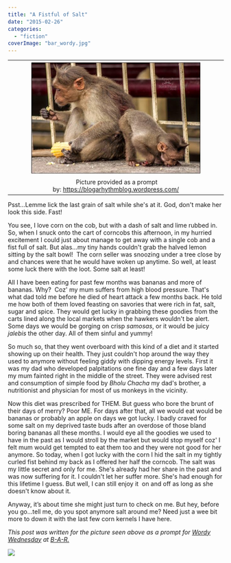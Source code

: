 ```yaml
---
title: "A Fistful of Salt"
date: "2015-02-26"
categories: 
  - "fiction"
coverImage: "bar_wordy.jpg"
---
```


<table class="tr-caption-container" style="margin-left: auto; margin-right: auto; text-align: center;" cellspacing="0" cellpadding="0" align="center"><tbody><tr><td style="text-align: center;"><a style="margin-left: auto; margin-right: auto;" href="http://ifsbutsandsetcs.com/wp-content/uploads/2015/02/bar_wordy.jpg"><img src="images/bar_wordy.jpg" width="400" height="265" border="0"></a></td></tr><tr><td class="tr-caption" style="text-align: center;">&nbsp;Picture provided as a prompt by:&nbsp;<a href="https://blogarhythmblog.wordpress.com/">https://blogarhythmblog.wordpress.com/</a></td></tr></tbody></table>

Psst...Lemme lick the last grain of salt while she's at it. God, don't make her look this side. Fast!

You see, I love corn on the cob, but with a dash of salt and lime rubbed in. So, when I snuck onto the cart of corncobs this afternoon, in my hurried excitement I could just about manage to get away with a single cob and a fist full of salt. But alas…my tiny hands couldn't grab the halved lemon sitting by the salt bowl!  The corn seller was snoozing under a tree close by and chances were that he would have woken up anytime. So well, at least some luck there with the loot. Some salt at least!

All I have been eating for past few months was bananas and more of bananas. Why?  Coz' my mum suffers from high blood pressure. That's what dad told me before he died of heart attack a few months back. He told me how both of them loved feasting on savories that were rich in fat, salt, sugar and spice. They would get lucky in grabbing these goodies from the carts lined along the local markets when the hawkers wouldn't be alert. Some days we would be gorging on crisp _samosas_, or it would be juicy _jalebis_ the other day. All of them sinful and yummy!

So much so, that they went overboard with this kind of a diet and it started showing up on their health. They just couldn't hop around the way they used to anymore without feeling giddy with dipping energy levels. First it was my dad who developed palpitations one fine day and a few days later my mum fainted right in the middle of the street. They were advised rest and consumption of simple food by _Bholu Chacha_ my dad's brother, a nutritionist and physician for most of us monkeys in the vicinity.

Now this diet was prescribed for THEM. But guess who bore the brunt of their days of merry? Poor ME. For days after that, all we would eat would be bananas or probably an apple on days we got lucky. I badly craved for some salt on my deprived taste buds after an overdose of those bland boring bananas all these months. I would eye all the goodies we used to have in the past as I would stroll by the market but would stop myself coz' I felt mum would get tempted to eat them too and they were not good for her anymore. So today, when I got lucky with the corn I hid the salt in my tightly curled fist behind my back as I offered her half the corncob. The salt was my little secret and only for me. She's already had her share in the past and was now suffering for it. I couldn't let her suffer more. She's had enough for this lifetime I guess. But well, I can still enjoy it  on and off as long as she doesn't know about it.

Anyway, it’s about time she might just turn to check on me. But hey, before you go...tell me, do you spot anymore salt around me? Need just a wee bit more to down it with the last few corn kernels I have here.

_This post was written for the picture seen above as a prompt for [Wordy Wednesday](https://blogarhythmblog.wordpress.com/2015/02/25/wordy-wednesday-6-at-b-a-r-and-blogging-tip/) at [B-A-R.](https://blogarhythmblog.wordpress.com/)_

[![](images/bar_ww_badege.jpg)](http://2.bp.blogspot.com/-7VdRePGHrSU/VO3PtVnOicI/AAAAAAAAOWQ/5CLj6uHxesI/s1600/bar_ww_badege.jpg)
